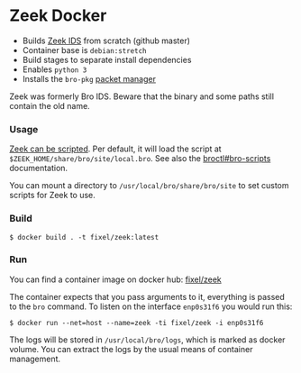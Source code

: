 Zeek Docker
===========

- Builds [Zeek IDS](https://www.zeek.org/) from scratch (github master)
- Container base is `debian:stretch`
- Build stages to separate install dependencies
- Enables `python 3`
- Installs the `bro-pkg` [packet manager](https://packages.zeek.org/)

Zeek was formerly Bro IDS. Beware that the binary and some paths still contain the old name.

### Usage

[Zeek can be scripted](https://docs.zeek.org/en/stable/examples/scripting/index.html). Per default, it will load the script at `$ZEEK_HOME/share/bro/site/local.bro`. See also the [broctl#bro-scripts](https://github.com/zeek/broctl#bro-scripts) documentation.

You can mount a directory to `/usr/local/bro/share/bro/site` to set custom scripts for Zeek to use.

### Build

    $ docker build . -t fixel/zeek:latest
    
### Run

You can find a container image on docker hub: [fixel/zeek](https://cloud.docker.com/repository/docker/fixel/zeek)

The container expects that you pass arguments to it, everything is passed to the `bro` command. To listen on the interface `enp0s31f6` you would run this:

    $ docker run --net=host --name=zeek -ti fixel/zeek -i enp0s31f6

The logs will be stored in `/usr/local/bro/logs`, which is marked as docker volume. You can extract the logs by the usual means of container management.